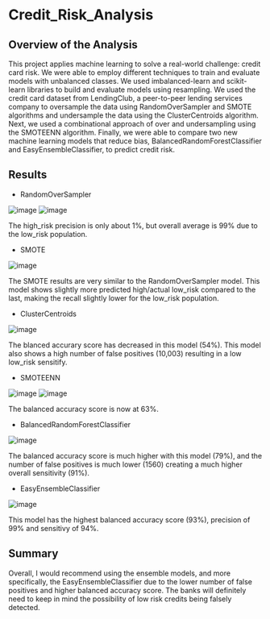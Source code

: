 # Credit_Risk_Analysis

## Overview of the Analysis

This project applies machine learning to solve a real-world challenge: credit card risk.  We were able to employ different techniques to train and evaluate models with unbalanced classes.  We used imbalanced-learn and scikit-learn libraries to build and evaluate models using resampling. We used the credit card dataset from LendingClub, a peer-to-peer lending services company to oversample the data using RandomOverSampler and SMOTE algorithms and undersample the data using the ClusterCentroids algorithm.  Next, we used a combinational approach of over and undersampling using the SMOTEENN algorithm.  Finally, we were able to compare two new machine learning models that reduce bias, BalancedRandomForestClassifier and EasyEnsembleClassifier, to predict credit risk.


## Results

- RandomOverSampler

![image](https://user-images.githubusercontent.com/64279232/137960163-1332cdff-89b9-4475-ab6a-21fddf2a1936.png)
![image](https://user-images.githubusercontent.com/64279232/137960228-a352634c-a1d8-4c7a-9f4e-30338b9bc782.png)

The high_risk precision is only about 1%, but overall average is 99% due to the low_risk population.  


- SMOTE

![image](https://user-images.githubusercontent.com/64279232/137960551-ff1a4cef-45f1-4bb9-9cd1-ccff7a75b118.png)

The SMOTE results are very similar to the RandomOverSampler model.  This model shows slightly more predicted high/actual low_risk compared to the last, making the recall slightly lower for the low_risk population. 


- ClusterCentroids

![image](https://user-images.githubusercontent.com/64279232/137960919-7bc4305f-bd63-420d-a2a6-a465fe6e8685.png)

The blanced accurary score has decreased in this model (54%).  This model also shows a high number of false positives (10,003) resulting in a low low_risk sensitify. 


- SMOTEENN

![image](https://user-images.githubusercontent.com/64279232/137961319-4b8f168c-494c-4a87-80b5-8a13941b9593.png)
![image](https://user-images.githubusercontent.com/64279232/137961369-b191d4ef-33e4-403b-a68d-f60d243a26a9.png)

The balanced accuracy score is now at 63%.


- BalancedRandomForestClassifier

![image](https://user-images.githubusercontent.com/64279232/137961600-81f79f41-3d23-4103-8678-8843da515469.png)

The balanced accuracy score is much higher with this model (79%), and the number of false positives is much lower (1560) creating a much higher overall sensitivity (91%).


- EasyEnsembleClassifier

![image](https://user-images.githubusercontent.com/64279232/137961876-6aeed848-b500-45ea-be38-e62aa1788c32.png)

This model has the highest balanced accuracy score (93%), precision of 99% and sensitivy of 94%.  



## Summary

Overall, I would recommend using the ensemble models, and more specifically, the EasyEnsembleClassifier due to the lower number of false positives and higher balanced accuracy score.  The banks will definitely need to keep in mind the possibility of low risk credits being falsely detected.  
